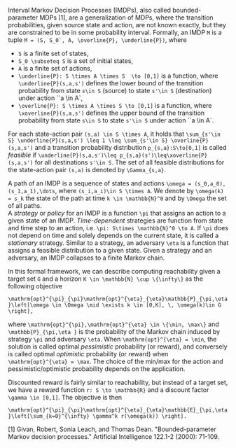 Interval Markov Decision Processes (IMDPs), also called bounded-parameter MDPs [1], are a generalization of MDPs, where the transition probabilities, given source state and action, are not known exactly, but they are constrained to be in some probability interval. 
Formally, an IMDP ``M`` is a tuple ``M = (S, S_0`, A, \overline{P}, \underline{P})``, where

- ``S`` is a finite set of states,
- ``S_0 \subseteq S`` is a set of initial states,
- ``A`` is a finite set of actions,
- ``\underline{P}: S \times A \times S  \to [0,1]`` is a function, where ``\underline{P}(s,a,s')`` defines the lower bound of the transition probability from state ``s\in S`` (source) to state ``s'\in S`` (destination) under action ``a \in A`,
- ``\overline{P}: S \times A \times S \to [0,1]`` is a function, where ``\xoverline{P}(s,a,s')`` defines the upper bound of the transition probability from state ``s\in S`` to state ``s'\in S`` under action ``a \in A`.

For each state-action pair ``(s,a) \in S \times A``, it holds that ``\sum_{s'\in S} \underline{P}(s,a,s') \leq 1 \leq \sum_{s'\in S} \overline{P}(s,a,s')`` and a transition probability distribution ``p_{s,a}:S\to[0,1]`` is called _feasible_ if ``\underline{P}(s,a,s')\leq p_{s,a}(s')\leq\xoverline{P}(s,a,s')`` for all destinations ``s'\in S``. The set of all feasible distributions for the state-action pair ``(s,a)`` is denoted by ``\Gamma_{s,a}``.

A path of an IMDP is a sequence of states and actions ``\omega = (s_0,a_0),(s_1,a_1),\dots``, where ``(s_i,a_i)\in S \times A``. We denote by ``\omega(k) = s_k`` the state of the path at time ``k \in \mathbb{N}^0`` and by ``\Omega`` the set of all paths.  
A _strategy_ or _policy_ for an IMDP is a function ``\pi`` that assigns an action to a given state of an IMDP. _Time-dependent_ strategies are function from state and time step to an action, i.e. ``\pi: S\times \mathbb{N}^0 \to A``. If ``\pi`` does not depend on time and solely depends on the current state, it is called a _stationary_ strategy. Similar to a strategy, an adversary ``\eta`` is a function that assigns a feasible distribution to a given state. Given a strategy and an adversary, an IMDP collapses to a finite Markov chain.

In this formal framework, we can describe computing reachability given a target set ``G`` and a horizon ``K \in \mathbb{N} \cup \{\infty\}`` as the following objective 

``\mathrm{opt}^{\pi}_{\pi}\mathrm{opt}^{\eta}_{\eta}\mathbb{P}_{\pi,\eta }\left[\omega \in \Omega \mid \exists k \in [0,K], \, \omega(k)\in G  \right],``

where ``\mathrm{opt}^{\pi},\mathrm{opt}^{\eta} \in \{\min, \max\}`` and ``\mathbb{P}_{\pi,\eta }`` is the probability of the Markov chain induced by strategy ``\pi`` and adversary ``\eta``.
When ``\mathrm{opt}^{\eta} = \min``, the solution is called optimal _pessimistic_ probability (or reward), and conversely is called optimal _optimistic_ probability (or reward) when ``\mathrm{opt}^{\eta} = \max``.
The choice of the min/max for the action and pessimistic/optimistic probability depends on the application. 

Discounted reward is fairly similar to reachability, but instead of a target set, we have a reward function ``r: S \to \mathbb{R}`` and a discount factor ``\gamma \in [0,1]``. The objective is then

``\mathrm{opt}^{\pi}_{\pi}\mathrm{opt}^{\eta}_{\eta}\mathbb{E}_{\pi,\eta }\left[\sum_{k=0}^{\infty} \gamma^k r(\omega(k)) \right].``

[1] Givan, Robert, Sonia Leach, and Thomas Dean. "Bounded-parameter Markov decision processes." Artificial Intelligence 122.1-2 (2000): 71-109.